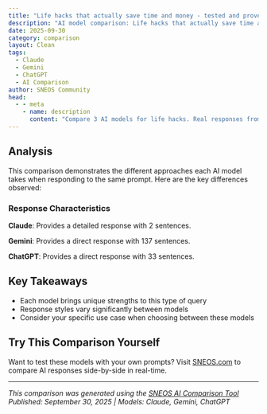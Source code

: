 ```yaml
---
title: "Life hacks that actually save time and money - tested and proven"
description: "AI model comparison: Life hacks that actually save time and money - tested and proven..."
date: 2025-09-30
category: comparison
layout: Clean
tags:
  - Claude
  - Gemini
  - ChatGPT
  - AI Comparison
author: SNEOS Community
head:
  - - meta
    - name: description
      content: "Compare 3 AI models for life hacks. Real responses from Claude, Gemini, ChatGPT with detailed analysis."
---
```


<ChatComparison
  title="Life hacks that actually save time and money - tested and proven"
  prompt="Life hacks that actually save time and money - tested and proven"
  :responses='{"Claude": "# Proven Time \u0026 Money-Saving Life Hacks\n\n## **Financial Hacks**\n\n### Banking \u0026 Bills\n- **Automate everything**: Set up auto-pay for utilities, subscriptions, and recurring bills (saves 2-3 hours monthly \u002B prevents late fees)\n- **Use the 24-hour rule**: Wait a day before non-essential purchases over $50 (reduces impulse buying by ~40%)\n- **Negotiate annually**: Call insurance, phone, and internet providers yearly for better rates (average savings: $300-500/year)\n\n### Shopping\n- **Price-match at checkout**: Most major retailers honor competitors\u0027 prices without needing to shop around\n- **Buy generic medications**: Same active ingredients, 80-90% cheaper than brand names\n- **Shop your insurance annually**: Spending 1 hour comparing can save $500\u002B on auto/home insurance\n\n## **Time-Saving Hacks**\n\n### Daily Routines\n- **Batch similar tasks**: Do all calls/emails in designated blocks rather than throughout the day\n- **Prep tomorrow tonight**: Lay out clothes, pack lunch, charge devices (saves 15-20 minutes each morning)\n- **Use voice-to-text**: 3x faster than typing for messages and notes\n\n### Household\n- **Clean as you cook**: Wash dishes while food cooks instead of after eating\n- **One-touch rule**: Handle mail, emails, and documents once\u2014decide immediately to act, file, or toss\n- **Meal prep Sunday**: 2-3 hours of prep saves 45\u002B minutes daily during the week\n\n## **Tech \u0026 Productivity**\n\n- **Keyboard shortcuts**: Learn 5-10 for your most-used apps (saves hours weekly)\n- **Password manager**: Eliminates time spent resetting forgotten passwords\n- **Calendar blocking**: Schedule focused work time to avoid constant task-switching\n\n## **Transportation**\n- **Fill up at Costco/Sam\u0027s**: Consistently 10-20\u00A2 cheaper per gallon\n- **Use navigation apps always**: Even on familiar routes to avoid traffic delays\n- **Maintain your car**: Regular oil changes and tire pressure checks prevent expensive repairs\n\n**Bottom line**: These aren\u0027t revolutionary, but they\u0027re proven to work when implemented consistently. Start with 2-3 that fit your lifestyle best.", "Gemini": "Okay, let\u0027s dive into tested and proven life hacks that actually save time and money. I\u0027ll break them down into categories for easy browsing.\n\n**I. Kitchen \u0026 Food Savings**\n\n* **1. Plan Your Meals:**\n * **How it Saves:** Reduces impulse purchases, food waste, and decision fatigue during the week.\n * **How to Test:** Dedicate 30 minutes each week to plan meals and make a grocery list based on those meals.\n * **Proven:** Studies show that meal planning can save up to 25% on your food bill and reduce food waste by 30%.\n * **Bonus:** Check what you already have in your pantry, fridge and freezer and plan accordingly.\n\n* **2. Embrace Batch Cooking/Freezing:**\n * **How it Saves:** Cook once, eat multiple times. Reduces cooking time on busy weeknights. Freezing prevents food spoilage.\n * **How to Test:** Make a large batch of soup, chili, or pasta sauce on the weekend. Divide it into containers and freeze portions for future meals.\n * **Proven:** Significantly cuts down on takeout/convenience food spending and meal prep time.\n\n* **3. Store Food Properly:**\n * **How it Saves:** Extends the life of your produce and reduces food waste.\n * **How to Test:** Learn the proper storage methods for common fruits and vegetables (e.g., store asparagus upright in water, wrap celery in foil, keep potatoes and onions in a dark, cool place).\n * **Proven:** Proper storage can double or triple the lifespan of some produce items, saving you from throwing away spoiled food.\n\n* **4. Coffee At Home:**\n * **How it Saves:** Avoids daily coffee shop purchases.\n * **How to Test:** Calculate how much you spend on coffee each week/month. Invest in a coffee maker and good-quality beans. Brew your own at home.\n * **Proven:** A daily $5 coffee adds up to a significant expense over the year.\n\n* **5. Grow Some Food:**\n * **How it Saves:** Reduces the need to buy produce, especially herbs.\n * **How to Test:** Start with a small herb garden (basil, mint, parsley).\n * **Proven:** Even a small garden can save a noticeable amount on your grocery bill, especially with expensive herbs.\n\n* **6. Make Your Own Cleaning Solutions:**\n * **How it Saves:** Avoids buying expensive store-bought cleaners.\n * **How to Test:** Try making a multi-purpose cleaner with vinegar and water or baking soda paste.\n * **Proven:** Inexpensive, effective, and eco-friendly alternatives to commercial cleaners.\n\n* **7. Shop Your Pantry First:**\n * **How it Saves:** Prevents buying duplicates and helps use up food before it expires.\n * **How to Test:** Before grocery shopping, create meals using items you already have.\n * **Proven:** Reduces food waste and helps manage your inventory.\n\n* **8. Repurpose Leftovers:**\n * **How it Saves:** Prevents food waste and creates new meals.\n * **How to Test:** Turn leftover cooked chicken into chicken salad, rice into fried rice, or roasted vegetables into a soup.\n * **Proven:** Reduces waste and provides creative meal options.\n\n* **9. Freeze Vegetable Scraps for Broth:**\n * **How it Saves:** Turns waste into a useful ingredient and avoid buying ready made broth.\n * **How to Test:** Keep a bag in your freezer for carrot peels, onion skins, celery ends, etc. Once the bag is full, simmer with water and strain for homemade vegetable broth.\n * **Proven:** Reduces waste and is healthier and cheaper than store-bought broth.\n\n**II. Home \u0026 Personal Care Savings**\n\n* **1. Line Dry Clothes:**\n * **How it Saves:** Reduces electricity consumption from the dryer.\n * **How to Test:** Hang clothes outside or on a drying rack inside.\n * **Proven:** Dryers are energy hogs. Line drying is free!\n\n* **2. Use LED Bulbs:**\n * **How it Saves:** LED bulbs use significantly less energy than incandescent bulbs.\n * **How to Test:** Replace incandescent bulbs with LED bulbs as they burn out.\n * **Proven:** LED bulbs last much longer and save money on electricity bills.\n\n* **3. Unplug Electronics When Not in Use:**\n * **How it Saves:** Reduces \u0022phantom load\u0022 energy consumption.\n * **How to Test:** Unplug chargers and appliances when not actively in use.\n * **Proven:** Even when turned off, many electronics still draw power.\n\n* **4. DIY Cleaning Products:**\n * **How it Saves:** Reduces the need to buy expensive cleaning supplies.\n * **How to Test:** Use baking soda and vinegar to clean drains, white vinegar to clean windows, etc.\n * **Proven:** Simple, effective, and cheaper than commercial cleaning products.\n\n* **5. Reusable Bags/Containers:**\n * **How it Saves:** Avoids paying for disposable bags.\n * **How to Test:** Bring reusable bags to the grocery store and use reusable containers for leftovers.\n * **Proven:** Reduces waste and saves money on bag fees.\n\n* **6. Haircut Savings:**\n * **How it Saves:** Reduces the cost of hair styling, or hair cuts from salons.\n * **How to Test:** Wash your hair at night, air dry it, and style it in the morning, so it lasts all day. Or learn to cut your own, or your family\u0027s hair.\n * **Proven:** Reduces the expense of regular salon visits.\n\n* **7. Detergent Hack**\n * **How it Saves:** Makes liquid laundry soap last longer without losing effectiveness.\n * **How to Test:** Cut your laundry detergent with water and add a little baking soda to increase cleaning power.\n * **Proven:** Your detergent will last longer and you\u0027ll spend less money on laundry.\n\n**III. Transportation \u0026 Commuting Savings**\n\n* **1. Bike or Walk When Possible:**\n * **How it Saves:** Reduces gas consumption and wear and tear on your car.\n * **How to Test:** Bike or walk for short errands and commutes when feasible.\n * **Proven:** Reduces transportation costs and promotes physical activity.\n\n* **2. Car Pool:**\n * **How it Saves:** Share gas and parking costs with others.\n * **How to Test:** Arrange carpools with coworkers or neighbors.\n * **Proven:** Reduces individual transportation expenses.\n\n* **3. Maintain Your Vehicle:**\n * **How it Saves:** Prevents costly repairs down the line.\n * **How to Test:** Follow the recommended maintenance schedule in your car\u0027s owner\u0027s manual.\n * **Proven:** Regular maintenance extends the life of your car and avoids major repairs.\n\n* **4. Check Tire Pressure:**\n * **How it Saves:** Improves gas mileage.\n * **How to Test:** Ensure that your car tires are at the right pressure.\n * **Proven:** Better gas mileage means less frequent trips to the gas station.\n\n**IV. Entertainment Savings**\n\n* **1. Take Advantage of Free Events:**\n * **How it Saves:** Provides entertainment without spending money.\n * **How to Test:** Look for free concerts, festivals, and museum days in your area.\n * **Proven:** Many communities offer free or low-cost entertainment options.\n\n* **2. Borrow from the Library:**\n * **How it Saves:** Avoids buying books, movies, and music.\n * **How to Test:** Get a library card and borrow materials.\n * **Proven:** A great way to access entertainment and information for free.\n\n* **3. Cook at Home for Date Night:**\n * **How it Saves:** Avoids expensive restaurant bills.\n * **How to Test:** Prepare a special meal at home instead of going out to eat.\n * **Proven:** A more intimate and affordable date night option.\n\n* **4. Rotate Streaming Services**\n * **How it Saves:** Keeps your entertainment budget under control.\n * **How to Test:** Subscribe to a streaming service to watch everything you want and cancel when you\u0027re done. Resubscribe at a later date when there are new shows you want to watch.\n * **Proven:** If you\u0027re not consuming content, there is no sense in paying for a service.\n\n**V. Health \u0026 Wellness Savings**\n\n* **1. Drink Water:**\n * **How it Saves:** Water is essential, better for you, and cheaper than buying other beverages.\n * **How to Test:** Avoid buying soda, juices, and expensive bottled water.\n * **Proven:** Saves money and promotes better health.\n\n* **2. Exercise at Home:**\n * **How it Saves:** Avoid gym memberships.\n * **How to Test:** Follow free workout videos online.\n * **Proven:** No gym fees and you can exercise on your own schedule.\n\n**General Tips:**\n\n* **Track Your Spending:** Use a budgeting app or spreadsheet to track your income and expenses to identify areas where you can save money.\n* **Automate Savings:** Set up automatic transfers from your checking account to a savings account each month.\n* **Negotiate Bills:** Call your service providers (internet, cable, insurance) and negotiate lower rates. Politely ask if there are any discounts available.\n* **Shop Around:** Compare prices before making major purchases. Use price comparison websites and look for coupons and discounts.\n* **Buy in Bulk (When It Makes Sense):** For non-perishable items you use regularly, buying in bulk can often save you money, but be sure to compare unit prices and ensure you\u0027ll actually use the product before it expires.\n* **Use Cashback Apps/Websites:** Apps like Rakuten or Honey offer cashback on online purchases.\n* **Review subscriptions:** Review what subscriptions you have and cancel those that aren\u0027t worth it.\n* **Don\u0027t buy things just because they are on sale:** This is the most important piece of advice. Don\u0027t fall into the trap of buying things just because they\u0027re marked down. Consider whether you truly need the item before making a purchase.\n\nThese hacks are all about making small, sustainable changes that add up over time. Good luck saving time and money!\n", "ChatGPT": "Sure! Here are some life hacks that have been tested and proven to save both time and money:\n\n### 1. Meal Planning and Prep\n- **How it saves:** Planning your meals for the week and prepping ingredients in advance reduces last-minute takeout orders and food waste.\n- **Tips:** Cook in batches, use reusable containers, and freeze portions.\n\n### 2. Use Smart Grocery Lists\n- **How it saves:** Apps or digital lists help avoid impulse buys and remind you of what you already have, reducing food and money waste.\n- **Tips:** Stick to your list and shop after eating to prevent unnecessary purchases.\n\n### 3. Automate Bill Payments\n- **How it saves:** Avoid late fees and save time by scheduling automatic payments for utilities, credit cards, and other recurring bills.\n- **Tips:** Monitor your accounts monthly to ensure no errors.\n\n### 4. Unsubscribe from Unnecessary Emails\n- **How it saves:** Reduces distractions and the temptation to make impulse purchases.\n- **Tips:** Use services like Unroll.Me or manually unsubscribe monthly.\n\n### 5. DIY Cleaning Products\n- **How it saves:** Homemade cleaners using vinegar, baking soda, and lemon juice cost a fraction and are often more effective and safer.\n- **Tips:** Make bulk batches to save time.\n\n### 6. Combine Errands Efficiently\n- **How it saves:** Planning routes that hit multiple errands in one trip saves gas and time.\n- **Tips:** Use map apps to optimize your route.\n\n### 7. Use Energy-Efficient Appliances and Bulbs\n- **How it saves:** Lowers electric bills significantly over time.\n- **Tips:** Replace bulbs with LED versions and unplug devices when not in use.\n\n### 8. Freeze Leftovers and Bread\n- **How it saves:** Reduces food spoilage and waste.\n- **Tips:** Label and date everything to keep track.\n\n### 9. Use Cashback and Reward Apps\n- **How it saves:** Earn money back or discounts on purchases.\n- **Tips:** Combine with sales and coupons for maximum savings.\n\n### 10. Learn Basic Repairs\n- **How it saves:** Fixing simple household or clothing issues yourself saves on service fees.\n- **Tips:** Use online tutorials to guide you.\n\n---\n\nWould you like hacks tailored to specific areas like cooking, cleaning, or budgeting?"}' 
  published-date="13:02"
/>

## Analysis

This comparison demonstrates the different approaches each AI model takes when responding to the same prompt. Here are the key differences observed:

### Response Characteristics

**Claude**: Provides a detailed response with 2 sentences. 

**Gemini**: Provides a direct response with 137 sentences. 

**ChatGPT**: Provides a direct response with 33 sentences. 

## Key Takeaways

- Each model brings unique strengths to this type of query
- Response styles vary significantly between models
- Consider your specific use case when choosing between these models

## Try This Comparison Yourself

Want to test these models with your own prompts? Visit [SNEOS.com](https://sneos.com) to compare AI responses side-by-side in real-time.

---

*This comparison was generated using the [SNEOS AI Comparison Tool](https://sneos.com)*
*Published: September 30, 2025 | Models: Claude, Gemini, ChatGPT*
